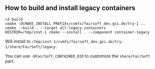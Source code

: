 ## How to build and install legacy containers

```shell
cd build
cmake -DCMAKE_INSTALL_PREFIX=/cvmfs/fairsoft_dev.gsi.de/try-1 ..
cmake --build . --target all-legacy-containers
DESTDIR=/tmp/inst-1 cmake --install . --component container-legacy
```

Will install to
`/tmp/inst-1/cvmfs/fairsoft_dev.gsi.de/try-1/share/FairSoft/legacy`.

You can use `-DFairSoft_CONTAINER_DIR` to customize the
`share/FairSoft` part.
